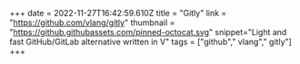 +++
date = 2022-11-27T16:42:59.610Z
title = "Gitly"
link = "https://github.com/vlang/gitly"
thumbnail = "https://github.githubassets.com/pinned-octocat.svg"
snippet="Light and fast GitHub/GitLab alternative written in V"
tags = ["github"," vlang"," gitly"]
+++
